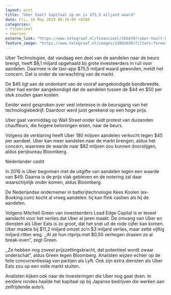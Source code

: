```yaml
---
layout: post
title: "Uber haalt kapitaal op en is $75,5 miljard waard"
date: Fri, 10 May 2019 08:16:00 +0200
categories: 
- financieel 
- koersen 
externe_link: "https://www.telegraaf.nl/financieel/3564797/uber-haalt-kapitaal-op-en-is-75-5-miljard-waard"
feature_image: "https://www.telegraaf.nl/images/1200x630/filters:format(jpeg):quality(80)/cdn-kiosk-api.telegraaf.nl/af914f26-72f5-11e9-a6c4-02d1dbdc35d1.jpg"
---
```


<p class="intro">Uber Technologies, dat vandaag een deel van de aandelen naar de beurs brengt, heeft $8,1 miljard opgehaald bij grote investeerders in ruil voor aandelen. Daarmee is de taxi-app $75,5 miljard waard geworden, meldt het concern. Dat is onder de verwachting van de markt.</p> <p>De $45 ligt aan de onderkant van de vooraf aangekondigde bandbreedte. Uber had eerder aangekondigd dat de aandelen tussen de $44 en $50 per stuk zouden gaan kosten.</p><p>Eerder werd gesproken over veel interesse in de beursgang van het technologiebedrijf. Daardoor werd juist gerekend op een hoge prijs.</p><p>Uber gaat vanmiddag op Wall Street onder luidt protest van duizenden chauffeurs, die hogere beloningen eisen, naar de beurs.</p><p>Volgens de verklaring heeft Uber 180 miljoen aandelen verkocht tegen $45 per aandeel. Uber kan meer aandelen naar de markt brengen, aldus het concern, waarmee de waarde naar $82 miljoen zou kunnen doorstijgen, aldus persbureau Bloomberg.</p><p>Nederlander casht</p><p>In 2016 is Uber begonnen met de uitgifte van aandelen tegen een waarde van $49. Daarna is de prijs vlak gebleven en de notering zal daar waarschijnlijk onder komen, aldus Bloomberg.</p><p>De Nederlandse ondernemer in batterijtechnologie Kees Koolen (ex-Booking.com) kocht al vroeg aandelen: hij kan flink cashen als hij de aandelen.</p><p>Volgens Mitchell Green van investeerders Lead Edge Capital is er teveel aandacht voor het verlies dat Uber al jaren maakt. De omvang van Uber en diensten als Uber Eats is zo groot, dat het snel uit de rode cijfer kan komen. Uber maakte bij $11,2 miljard omzet zo’n $3 miljard verlies, maar zette vijftig miljard ritten weg. ,,Al ze hun ritprijs met $0,50 verhogen draaien ze al break-even”, zegt Green.</p><p>,,Ze hebben nog zoveel prijszettingskracht, dat potentieel wordt zwaar onderschat”, aldus Green tegen Bloomberg. Analisten wijzen echter op de felle concurrentieslag van partijen als Lyft. Ook zijn extra diensten als Uber Eats zou op een volle markt stuiten.</p><p>Analisten kijken ook naar de investeringen die Uber nog gaat doen. In eerdere rondes haalde het kapitaal op bij Japanse bedrijven die werken aan zelfrijdende auto’s.</p>
